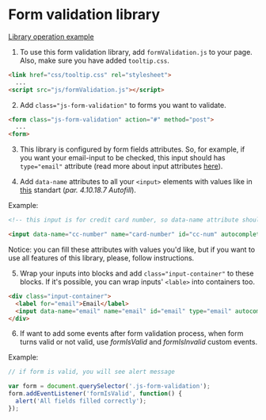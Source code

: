 # Form validation library

[Library operation example](https://vladgalafm.github.io/MA_JS_Practice/Homework_9_Forms/)

1. To use this form validation library, add `formValidation.js` to your page. Also, make sure you have added `tooltip.css`.

```html
<link href="css/tooltip.css" rel="stylesheet">
  ...
<script src="js/formValidation.js"></script>
```

2. Add `class="js-form-validation"` to forms you want to validate.

```html
<form class="js-form-validation" action="#" method="post">
  ...
<form>
```

3. This library is configured by form fields attributes. So, for example, if you want your email-input to be checked, this input should has `type="email"` attribute (read more about input attributes [here](https://developer.mozilla.org/en-US/docs/Web/HTML/Element/input)).

4. Add `data-name` attributes to all your `<input>` elements with values like in [this](https://html.spec.whatwg.org/multipage/form-control-infrastructure.html#autofill) standart (_par. 4.10.18.7 Autofill_).

Example:
```html
<!-- this input is for credit card number, so data-name attribute should have the same value as an autocomplete attribute -->

<input data-name="cc-number" name="card-number" id="cc-num" autocomplete="cc-number">
```

Notice: you can fill these attributes with values you'd like, but if you want to use all features of this library, please, follow instructions.

5. Wrap your inputs into blocks and add `class="input-container"` to these blocks. If it's possible, you can wrap inputs' `<lable>` into containers too.

```html
<div class="input-container">
  <label for="email">Email</label>
  <input data-name="email" name="email" id="email" type="email" autocomplete="email">
</div>
```

6. If want to add some events after form validation process, when form turns valid or not valid, use _formIsValid_ and _formIsInvalid_ custom events.

Example:
```javascript
// if form is valid, you will see alert message

var form = document.querySelector('.js-form-validation');
form.addEventListener('formIsValid', function() {
  alert('All fields filled correctly');
});
```